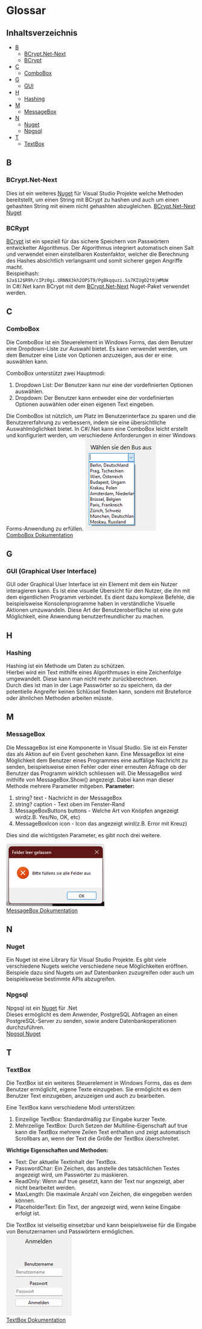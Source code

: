 # Glossar

## Inhaltsverzeichnis

- [B](#b)
  - [BCrypt.Net-Next](#bcryptnet-next)
  - [BCrypt](#bcrypt)
- [C](#c)
  - [ComboBox](#combobox)
- [G](#g)
  - [GUI](#gui-graphical-user-interface)
- [H](#h)
  - [Hashing](#hashing)
- [M](#m)
  - [MessageBox](#messagebox)
- [N](#n)
  - [Nuget](#nuget)
  - [Npgsql](#npgsql)
- [T](#t)
  - [TextBox](#textbox)

## B

### BCrypt.Net-Next

Dies ist ein weiteres [Nuget](#nuget) für Visual Studio Projekte welche Methoden bereitstellt, um einen String mit BCrypt zu hashen und auch um einen gehashten String mit einem nicht gehashten abzugleichen.
[BCrypt.Net-Next Nuget](https://www.nuget.org/packages/BCrypt.Net-Next/)

### BCRypt

[BCrypt](https://en.wikipedia.org/wiki/Bcrypt) ist ein speziell für das sichere Speichern von Passwörtern entwickelter Algorithmus. Der Algorithmus integriert automatisch einen Salt und verwendet einen einstellbaren Kostenfaktor, welcher die Berechnung des Hashes absichtlich verlangsamt und somit sicherer gegen Angriffe macht.  
Beispielhash: `$2a$12$R9h/cIPz0gi.URNNX3kh2OPST9/PgBkqquzi.Ss7KIUgO2t0jWMUW`  
In C#/.Net kann BCrypt mit dem [BCrypt.Net-Next](#bcryptnet-next) Nuget-Paket verwendet werden.  

## C

### ComboBox

Die ComboBox ist ein Steuerelement in Windows Forms, das dem Benutzer eine Dropdown-Liste zur Auswahl bietet. Es kann verwendet werden, um dem Benutzer eine Liste von Optionen anzuzeigen, aus der er eine auswählen kann.

ComboBox unterstützt zwei Hauptmodi:

1. Dropdown List: Der Benutzer kann nur eine der vordefinierten Optionen auswählen.
2. Dropdown: Der Benutzer kann entweder eine der vordefinierten Optionen auswählen oder einen eigenen Text eingeben.

Die ComboBox ist nützlich, um Platz im Benutzerinterface zu sparen und die Benutzererfahrung zu verbessern, indem sie eine übersichtliche Auswahlmöglichkeit bietet. In C#/.Net kann eine ComboBox leicht erstellt und konfiguriert werden, um verschiedene Anforderungen in einer Windows Forms-Anwendung zu erfüllen.
![ComboBox Beispiel](./Glossar_Images/combobox_image.png)  
[ComboBox Dokumentation](https://learn.microsoft.com/de-de/dotnet/api/system.windows.forms.combobox?view=windowsdesktop-8.0)

## G

### GUI (Graphical User Interface)

GUI oder Graphical User Interface ist ein Element mit dem ein Nutzer interagieren kann. Es ist eine visuelle Übersicht für den Nutzer, die ihn mit dem eigentlichen Programm verbindet. Es dient dazu komplexe Befehle, die beispielsweise Konsolenprogramme haben in verständliche Visuelle Aktionen umzuwandeln.
Diese Art der Benutzeroberfläche ist eine gute Möglichkeit, eine Anwendung benutzerfreundlicher zu machen.

## H

### Hashing

Hashing ist ein Methode um Daten zu schützen.  
Hierbei wird ein Text mithilfe eines Algorithmuses in eine Zeichenfolge umgewandelt. Diese kann man nicht mehr zurückberechnen.  
Durch dies ist man in der Lage Passwörter so zu speichern, da der potentielle Angreifer keinen Schlüssel finden kann, sondern mit Bruteforce oder ähnlichen Methoden arbeiten müsste.

## M

### MessageBox

Die MessageBox ist eine Komponente in Visual Studio. Sie ist ein Fenster das als Aktion auf ein Event geschehen kann.
Eine MessageBox ist eine Möglichkeit dem Benutzer eines Programmes eine auffälige Nachricht zu senden, beispielsweise einen Fehler oder einer erneuten Abfrage ob der Benutzer das Programm wirklich schliessen will. Die MessageBox wird mithilfe von MessageBox.Show() angezeigt. Dabei kann man dieser Methode mehrere Parameter mitgeben.
**Parameter:**

1. string? text - Nachricht in der MessageBox
2. string? caption - Text oben im Fenster-Rand
3. MessageBoxButtons buttons - Welche Art von Knöpfen angezeigt wird(z.B. Yes/No, OK, etc)
4. MessageBoxIcon icon - Icon das angezeigt wird(z.B. Error mit Kreuz)  

Dies sind die wichtigsten Parameter, es gibt noch drei weitere.  

![MessageBox Error Beispiel](./Glossar_Images/messageBox-example.png)  
[MessageBox Dokumentation](https://learn.microsoft.com/en-us/dotnet/api/system.windows.forms.messagebox?view=windowsdesktop-8.0)

## N

### Nuget

Ein Nuget ist eine Library für Visual Studio Projekte. Es gibt viele verschiedene Nugets welche verschiedene neue Möglichkeiten eröffnen. Beispiele dazu sind Nugets um auf Datenbanken zuzugreifen oder auch um beispielsweise bestimmte APIs abzugreifen.

### Npgsql

Npgsql ist ein [Nuget](#nuget) für .Net  
Dieses ermöglicht es dem Anwender, PostgreSQL Abfragen an einen PostgreSQL-Server zu senden, sowie andere Datenbankoperationen durchzuführen.  
[Npgsql Nuget](https://www.npgsql.org/doc/index.html)

## T

### TextBox

Die TextBox ist ein weiteres Steuerelement in Windows Forms, das es dem Benutzer ermöglicht, eigene Texte einzugeben. Sie ermöglicht es dem Benutzer Text einzugeben, anzuzeigen und auch zu bearbeiten.

Eine TextBox kann verschiedene Modi unterstützen:

1. Einzeilige TextBox: Standardmäßig zur Eingabe kurzer Texte.
2. Mehrzeilige TextBox: Durch Setzen der Multiline-Eigenschaft auf true kann die TextBox mehrere Zeilen Text enthalten und zeigt automatisch Scrollbars an, wenn der Text die Größe der TextBox überschreitet.

**Wichtige Eigenschaften und Methoden:**

- Text: Der aktuelle Textinhalt der TextBox.
- PasswordChar: Ein Zeichen, das anstelle des tatsächlichen Textes angezeigt wird, um Passwörter zu maskieren.
- ReadOnly: Wenn auf true gesetzt, kann der Text nur angezeigt, aber nicht bearbeitet werden.
- MaxLength: Die maximale Anzahl von Zeichen, die eingegeben werden können.
- PlaceholderText: Ein Text, der angezeigt wird, wenn keine Eingabe erfolgt ist.

Die TextBox ist vielseitig einsetzbar und kann beispielsweise für die Eingabe von Benutzernamen und Passwörtern ermöglichen.  
![TextBox Beispiel](./Glossar_Images/textBox.png)  
[TextBox Dokumentation](https://learn.microsoft.com/de-de/dotnet/api/system.windows.forms.textbox?view=windowsdesktop-8.0)
